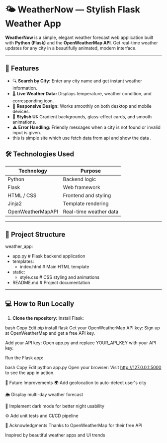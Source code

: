   
# 🌤 WeatherNow — Stylish Flask Weather App

**WeatherNow** is a simple, elegant weather forecast web application built with **Python (Flask)** and the **OpenWeatherMap API**. Get real-time weather updates for any city in a beautifully animated, modern interface.

---

## 🚀 Features  

- 🔍 **Search by City:** Enter any city name and get instant weather information.  
- 🌡️ **Live Weather Data:** Displays temperature, weather condition, and corresponding icon.    
- 📱 **Responsive Design:** Works smoothly on both desktop and mobile devices.  
- 🎨 **Stylish UI:** Gradient backgrounds, glass-effect cards, and smooth animations.  
- ⚠️ **Error Handling:** Friendly messages when a city is not found or invalid input is given.
- this is simple site which use fetch data from api and show the data .



## 🛠️ Technologies Used

| Technology        | Purpose                       |
| ----------------  | -----------------------------|
| Python            | Backend logic                 |
| Flask             | Web framework                |
| HTML / CSS        | Frontend and styling          |
| Jinja2            | Template rendering            |
| OpenWeatherMapAPI | Real-time weather data       |

---

## 📁 Project Structure
weather_app:
  - app.py  # Flask backend application
  - templates:
      - index.html  # Main HTML template
  - static:
      - style.css  # CSS styling and animations
  - README.md  # Project documentation



---

## 💻 How to Run Locally

1. **Clone the repository:**
Install Flask:

bash
Copy
Edit
pip install flask
Get your OpenWeatherMap API key:
Sign up at OpenWeatherMap and get a free API key.

Add your API key:
Open app.py and replace YOUR_API_KEY with your API key.

Run the Flask app:

bash
Copy
Edit
python app.py
Open your browser:
Visit http://127.0.0.1:5000 to see the app in action.

🔮 Future Improvements
🌍 Add geolocation to auto-detect user's city

🌦️ Display multi-day weather forecast

🌙 Implement dark mode for better night usability

⚙️ Add unit tests and CI/CD pipeline

🙌 Acknowledgments
Thanks to OpenWeatherMap for their free API

Inspired by beautiful weather apps and UI trends
<!-- try this and leave review if possible -->

